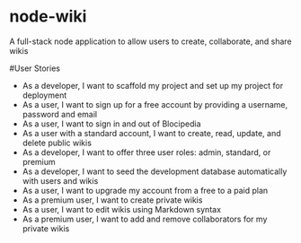 # node-wiki
A full-stack node application to allow users to create, collaborate, and share wikis

#User Stories
- As a developer, I want to scaffold my project and set up my project for deployment 	
- As a user, I want to sign up for a free account by providing a username, password and email	
- As a user, I want to sign in and out of Blocipedia	
- As a user with a standard account, I want to create, read, update, and delete public wikis	
- As a developer, I want to offer three user roles: admin, standard, or premium	
- As a developer, I want to seed the development database automatically with users and wikis	
- As a user, I want to upgrade my account from a free to a paid plan	
- As a premium user, I want to create private wikis	
- As a user, I want to edit wikis using Markdown syntax	
- As a premium user, I want to add and remove collaborators for my private wikis	
